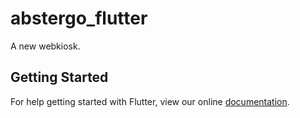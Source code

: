 # abstergo_flutter

A new webkiosk.

## Getting Started

For help getting started with Flutter, view our online
[documentation](https://flutter.io/).
